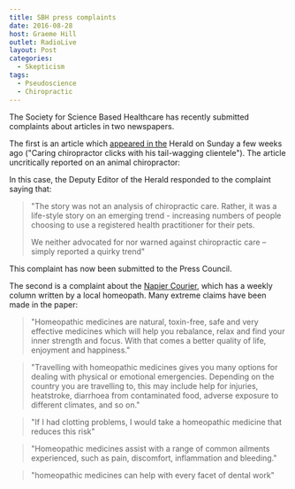 ```yaml
---
title: SBH press complaints
date: 2016-08-28
host: Graeme Hill
outlet: RadioLive
layout: Post
categories:
  - Skepticism
tags:
  - Pseudoscience
  - Chiropractic
---
```


The Society for Science Based Healthcare has recently submitted complaints about articles in two newspapers.

<!-- more -->

The first is an article which [appeared in the](http://www.nzherald.co.nz/lifestyle/news/article.cfm?c_id=6&objectid=11684489) Herald on Sunday a few weeks ago ("Caring chiropractor clicks with his tail-wagging clientele"). The article uncritically reported on an animal chiropractor:

In this case, the Deputy Editor of the Herald responded to the complaint saying that:

> "The story was not an analysis of chiropractic care. Rather, it was a life-style story on an emerging trend - increasing numbers of people choosing to use a registered health practitioner for their pets.
>
> We neither advocated for nor warned against chiropractic care – simply reported a quirky trend"

This complaint has now been submitted to the Press Council.

The second is a complaint about the [Napier Courier](https://docs.google.com/document/d/10j-S-ckOx2XseIhX0DGaiPtsNcPBLvQ4KFEcsTdky2M), which has a weekly column written by a local homeopath. Many extreme claims have been made in the paper:

> "Homeopathic medicines are natural, toxin-free, safe and very effective medicines which will help you rebalance, relax and find your inner strength and focus. With that comes a better quality of life, enjoyment and happiness."

> "Travelling with homeopathic medicines gives you many options for dealing with physical or emotional emergencies. Depending on the country you are travelling to, this may include help for injuries, heatstroke, diarrhoea from contaminated food, adverse exposure to different climates, and so on."

> "If I had clotting problems, I would take a homeopathic medicine that reduces this risk"

> "Homeopathic medicines assist with a range of common ailments experienced, such as pain, discomfort, inflammation and bleeding."

> "homeopathic medicines can help with every facet of dental work"
